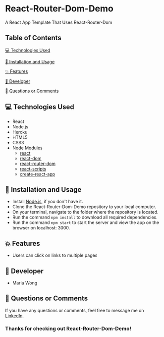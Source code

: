 # React-Router-Dom-Demo

A React App Template That Uses React-Router-Dom


## Table of Contents

[:computer:  Technologies Used](#technologies-used)

[:dvd:  Installation and Usage](#installation)

[:boom:  Features](#features)

[:bust_in_silhouette:  Developer](#developer)

[:email:  Questions or Comments](#questions-or-comments)


## <a name="technologies-used"></a> :computer: Technologies Used 
 
* React
* Node.js
* Heroku
* HTML5
* CSS3
* Node Modules
	* [react](https://www.npmjs.com/package/react)
	* [react-dom](https://www.npmjs.com/package/react-dom) 
	* [react-router-dom](https://www.npmjs.com/package/react-router-dom) 
	* [react-scripts](https://www.npmjs.com/package/react-scripts) 
	* [create-react-app](https://www.npmjs.com/package/create-react-app)

## <a name="installation"></a> :dvd: Installation and Usage 

* Install [Node.js](https://nodejs.org/en/download/), if you don't have it.
* Clone the React-Router-Dom-Demo repository to your local computer.
* On your terminal, navigate to the folder where the repository is located.
* Run the command `npm install` to download all required dependencies.
* Run the command `npm start` to start the server and view the app on the browser on localhost: 3000.


## <a name="features"></a> :boom: Features

* Users can click on links to multiple pages


## <a name="developer"></a> :bust_in_silhouette: Developer

* Maria Wong 


## <a name="questions-or-comments"></a> :email: Questions or Comments 

If you have any questions or comments, feel free to message me on [LinkedIn](https://www.linkedin.com/in/maria-wong/).

 ### Thanks for checking out React-Router-Dom-Demo!